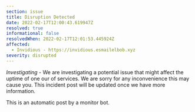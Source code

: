 ```yaml
---
section: issue
title: Disruption Detected
date: 2022-02-17T12:00:43.619947Z
resolved: true
informational: false
resolvedWhen: 2022-02-17T12:01:53.445924Z
affected:
  - Invidious - https://invidious.esmailelbob.xyz
severity: disrupted
---
```

*Investigating* - We are investigating a potential issue that might affect the uptime of one our of services. We are sorry for any inconvenience this may cause you. This incident post will be updated once we have more information.

This is an automatic post by a monitor bot.
        